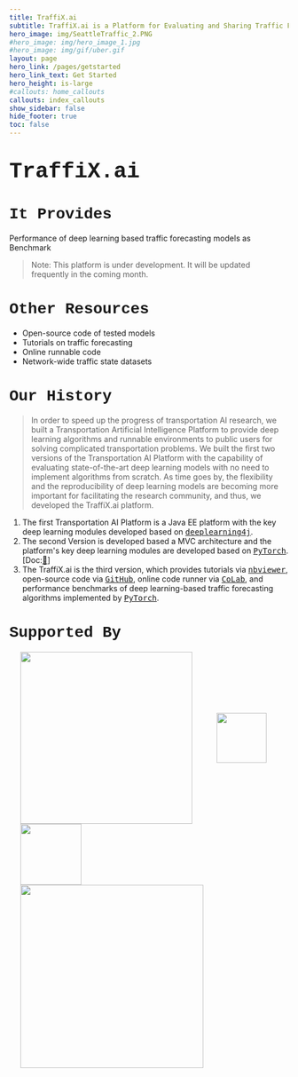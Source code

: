 ```yaml
---
title: TraffiX.ai
subtitle: TraffiX.ai is a Platform for Evaluating and Sharing Traffic Forecasting Datasets and Models
hero_image: img/SeattleTraffic_2.PNG
#hero_image: img/hero_image_1.jpg
#hero_image: img/gif/uber.gif
layout: page
hero_link: /pages/getstarted
hero_link_text: Get Started
hero_height: is-large
#callouts: home_callouts
callouts: index_callouts
show_sidebar: false
hide_footer: true
toc: false
---
```




# <span style="font-family:Courier; font-size:1.4em;">TraffiX.ai</span>

# <span style="font-family:Courier; font-size:1em;">It Provides</span>
Performance of <highlight>deep learning</highlight> based <highlight>traffic forecasting</highlight> models as <highlight>Benchmark</highlight>
> Note: This platform is under development. It will be updated frequently in the coming month.

# <span style="font-family:Courier; font-size:1em;">Other Resources</span>
* Open-source code of tested models 
* Tutorials on traffic forecasting
* Online runnable code 
* Network-wide traffic state datasets

# <span style="font-family:Courier; font-size:1em;">Our History</span>
> In order to speed up the progress of transportation AI research, we built a Transportation Artificial Intelligence Platform to provide deep learning algorithms and runnable environments to public users for solving complicated transportation problems. We built the first two versions of the Transportation AI Platform with the capability of evaluating state-of-the-art deep learning models with no need to implement algorithms from scratch. As time goes by, the flexibility and the reproducibility of deep learning models are becoming more important for facilitating the research community, and thus, we developed the TraffiX.ai platform.

1. The first Transportation AI Platform is a Java EE platform with the key deep learning modules developed based on [<kbd>deeplearning4j</kbd>](http://deeplearning4j.org/).
2. The second Version is developed based a MVC architecture and the platform's key deep learning modules are developed based on [<kbd>PyTorch</kbd>](https://pytorch.org/). [Doc:[📰](http://c2smart.engineering.nyu.edu/2019/04/19/an-artificial-intelligence-platform-for-network-wide-congestion-detection-and-prediction-using-multi-source-data-2/)]
3. The <TraffiX>TraffiX.ai</TraffiX> is the third version, which provides tutorials via [<kbd>nbviewer</kbd>](https://github.com/jupyter/nbviewer), open-source code via [<kbd>GitHub</kbd>](https://github.com/zhiyongc/TRAFFIX), online code runner via [<kbd>CoLab</kbd>](https://colab.research.google.com/notebooks/welcome.ipynb), and performance benchmarks of deep learning-based traffic forecasting algorithms implemented by [<kbd>PyTorch</kbd>](https://pytorch.org/). 


<!-- ![dl4j](img/logos/dl4j.png) -->




# <span style="font-family:Courier; font-size:1em;">Supported By</span>

<a href="http://c2smart.engineering.nyu.edu/"><img src="img/Sponsor/C2SMART.png" align="center" width="310" hspace="20" ></a>
<a href="http://depts.washington.edu/pactrans/"><img src="img/Sponsor/PacTrans.png" align="center" width="90"  hspace="20"></a>
<a href="http://www.wsdot.wa.gov/"><img src="img/Sponsor/wsdot.png" align="center" width="110"  hspace="20"></a>
<a href="http://www.uwstarlab.org/"><img src="img/Sponsor/STARLab.png" align="center" width="330"  hspace="20"></a>	

<!-- <figure>
	<a href="http://c2smart.engineering.nyu.edu/">
		<img src="{{ site.baseurl }}/img/sponsor/c2smart.png" align="center" width="310" hspace="20" style="display: inline-block" >
	</a>
	<a href="http://depts.washington.edu/pactrans/">
		<img src="img/sponsor/pactrans.png" align="center" width="90"  hspace="20" style="display: inline-block" >
	</a>
	<a href="http://www.wsdot.wa.gov/">
		<img src="img/sponsor/wsdot.png" align="center" width="110"  hspace="20" style="display: inline-block" >
	</a>
	<a href="http://www.uwstarlab.org/">
		<img src="img/sponsor/STARLab.png" align="center" width="330"  hspace="20" style="display: inline-block" >
	</a>	
</figure> -->